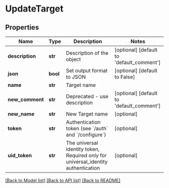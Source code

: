 # UpdateTarget

## Properties
Name | Type | Description | Notes
------------ | ------------- | ------------- | -------------
**description** | **str** | Description of the object | [optional] [default to 'default_comment']
**json** | **bool** | Set output format to JSON | [optional] [default to False]
**name** | **str** | Target name | 
**new_comment** | **str** | Deprecated - use description | [optional] [default to 'default_comment']
**new_name** | **str** | New Target name | [optional] 
**token** | **str** | Authentication token (see &#x60;/auth&#x60; and &#x60;/configure&#x60;) | [optional] 
**uid_token** | **str** | The universal identity token, Required only for universal_identity authentication | [optional] 

[[Back to Model list]](../README.md#documentation-for-models) [[Back to API list]](../README.md#documentation-for-api-endpoints) [[Back to README]](../README.md)


